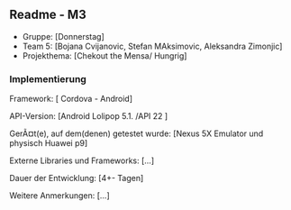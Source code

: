 ﻿## Readme - M3

* Gruppe:	[Donnerstag]
* Team 5:	[Bojana Cvijanovic, Stefan MAksimovic, Aleksandra Zimonjic]
* Projekthema:	[Chekout the Mensa/ Hungrig]


### Implementierung

Framework:	[ Cordova - Android]

API-Version:	[Android Lolipop 5.1. /API 22  ]

GerÃ¤t(e), auf dem(denen) getestet wurde:
[Nexus 5X Emulator und physisch Huawei p9]

Externe Libraries und Frameworks:
[...]

Dauer der Entwicklung:
[4+- Tagen]

Weitere Anmerkungen:
[...]